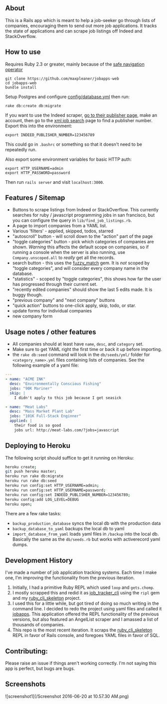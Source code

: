 ## About

This is a Rails app which is meant to help a job-seeker go through lists of companies, encouraging them to send out more job applications. It tracks the state of applications and can scrape job listings off Indeed and StackOverflow.

## How to use

Requires Ruby 2.3 or greater, mainly because of the [safe navigation operator](https://bugs.ruby-lang.org/issues/11537)

```
git clone https://github.com/maxpleaner/jobapps-web
cd jobapps-web
bundle install
```

Setup Postgres and configure [config/database.yml](config/database.yml) then run:

```
rake db:create db:migrate
```

If you want to use the Indeed scraper, [go to their publisher page](http://www.indeed.com/publisher), make an account, then go to the [xml job search](https://ads.indeed.com/jobroll/xmlfeed) page to find a publisher number. Export this into the environment:

```
export INDEED_PUBLISHER_NUMBER=123456789
```

This could go in `.bashrc` or something so that it doesn't need to be repeatedly run.

Also export some environment variables for basic HTTP auth:

```
export HTTP_USERNAME=admin
export HTTP_PASSWORD=password
```

Then run `rails server` and visit `localhost:3000`. 

## Features / Sitemap

- Buttons to scrape listings from Indeed or StackOverflow. This currently searches for ruby / javascript programming jobs in san francisco, but you can configure the query in `lib/find_job_listings.rb`.
- A page to import companies from a YAML list. 
- Various 'filters' - applied, skipped, todos, starred
- "autoscroll" button - will scroll down to the "action" part of the page
- "toggle categories" button - pick which categories of companies are shown. _Warning_ this affects the default scope on companies, so if running a console when the server is also running, use `Company.unscoped.all` to _really_ get all the records.   
- search button - this uses the [fuzzy_match](https://github.com/seamusabshere/fuzzy_match) gem. It is _not_ scoped by "toggle categories", and will consider every company name in the database. 
- "statistics" - scoped by  "toggle categories", this shows how far the user has progressed through their current set.
- "recently edited companies" should show the last 5 edits made. It is buggy though.
- "previous company" and "next company" buttons
- "quick action" buttons to one-click apply, skip, todo, or star. 
- update forms for individual companies
- new company form

## Usage notes / other features
- All companies should at least have `name`, `desc`, and `category` set.
- Make sure to get YAML right the first time or back it up before importing. 
- the `rake db:seed` command will look in the `db/seeds/yml/` folder for `<category_name>.yml` files containing lists of companies. See the following example of a yaml file:  
```yml
---
- name: "ACME INK"
  desc: "Environmentally Conscious Fishing"
  jobs: "90K Mariner"
  skip: |
    I didn't apply to this job because I get seasick

- name: "Meat Labs"
  desc: "Mass Market Plant Lab"
  jobs: "101K Full-Stack Enginner"
  applied: |
    their food is so good
    jobs url: http://meat-labs.com/?jobs=javascript
```

## Deploying to Heroku

The following script should suffice to get it running on Heroku:

```sh
heroku create;
git push heroku master;
heroku run rake db:migrate
heroku run rake db:seed
heroku run config:set HTTP_USERNAME=admin;
heroku run config:set HTTP_USERNAME=password;
heroku run config:set INDEED_PUBLISHER_NUMBER=123456789;
heroku config:add LOG_LEVEL=DEBUG
heroku open;
```
There are a few rake tasks:  
- `backup_production_database` syncs the local db with the production data
- `backup_database_to_yaml` backups the local db to yaml
- `import_database_from_yaml` loads yaml files in `/backup` into the local db. Basically the same as the `db/seeds.rb` but works with activerecord yaml dumps.

## Development History

I've made a number of job application tracking systems. Each time I make one, I'm improving the functionality from the previous iteration. 

1. Initially, I had a primitive Ruby REPL which used `loop` and `gets.chomp`.
2. I mostly scrapped this and redid it as [job_tracker_cli](https://github.com/maxpleaner/job_tracker_cli) using the `ripl` gem and my [ruby_cli_skeleton](https://github.com/maxpleaner/ruby_cli_skeleton) project.
3. I used this for a little while, but got tired of doing so much writing in the command line. I decided to redo the project using yaml files and called it [jobapps](https://github.com/maxpleaner/jobapps). This application offered the REPL functionality of the previous versions, but also featured an AngelList scraper and I amassed a list of thousands of companies.
4. This repo is the most recent iteration. It scraps the [ruby_cli_skeleton](https://github.com/maxpleaner/ruby_cli_skeleton) REPL in favor of Rails console, and foregoes YAML files in favor of SQL.

## Contributing:

Please raise an issue if things aren't working correctly. I'm not saying this app is perfect, but bugs are bugs. 

## Screenshots

![screenshot1](/Screenshot 2016-06-20 at 10.57.30 AM.png)
